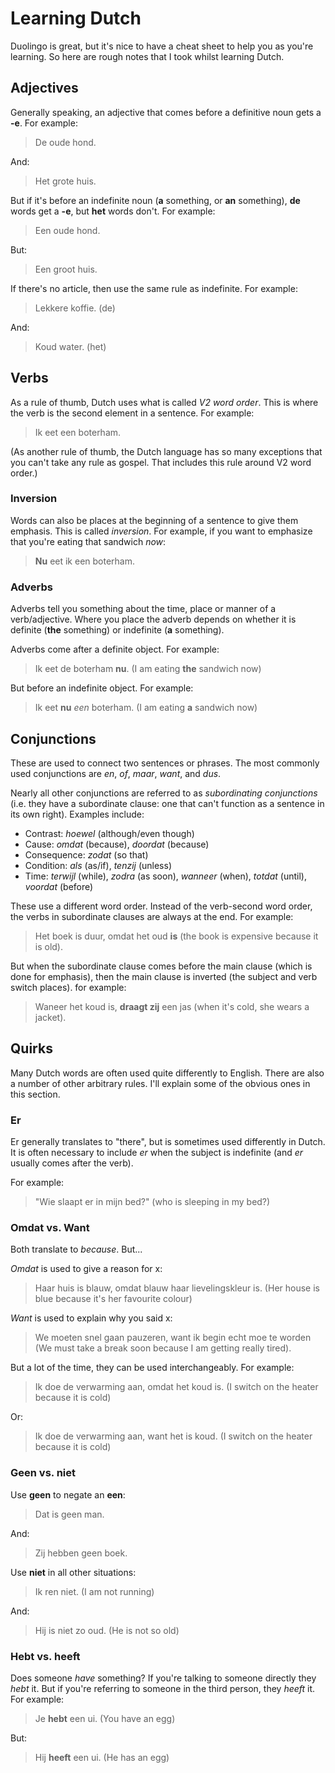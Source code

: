 # Learning Dutch

Duolingo is great, but it's nice to have a cheat sheet to help you as you're learning. So here are rough notes that I took whilst learning Dutch.

## Adjectives

Generally speaking, an adjective that comes before a definitive noun gets a **-e**. For example:

> De oude hond.

And:

> Het grote huis.

But if it's before an indefinite noun (**a** something, or **an** something), **de** words get a **-e**, but **het** words don't. For example:

> Een oude hond.

But:

> Een groot huis.

If there's no article, then use the same rule as indefinite. For example:

> Lekkere koffie. (de)

And:

> Koud water. (het)

## Verbs

As a rule of thumb, Dutch uses what is called *V2 word order*. This is where the verb is the second element in a sentence. For example:

> Ik eet een boterham.

(As another rule of thumb, the Dutch language has so many exceptions that you can't take any rule as gospel. That includes this rule around V2 word order.)

### Inversion
Words can also be places at the beginning of a sentence to give them emphasis. This is called *inversion*. For example, if you want to emphasize that you're eating that sandwich *now*:

> **Nu** eet ik een boterham.

### Adverbs

Adverbs tell you something about the time, place or manner of a verb/adjective. Where you place the adverb depends on whether it is definite (**the** something) or indefinite (**a** something).

Adverbs come after a definite object. For example:

> Ik eet de boterham **nu**. (I am eating **the** sandwich now)

But before an indefinite object. For example:

> Ik eet **nu** *een* boterham. (I am eating **a** sandwich now)

## Conjunctions

These are used to connect two sentences or phrases. The most commonly used conjunctions are *en*, *of*, *maar*, *want*, and *dus*.

Nearly all other conjunctions are referred to as *subordinating conjunctions* (i.e. they have a subordinate clause: one that can't function as a sentence in its own right). Examples include:

- Contrast: *hoewel* (although/even though)
- Cause: *omdat* (because), *doordat* (because)
- Consequence: *zodat* (so that)
- Condition: *als* (as/if), *tenzij* (unless)
- Time: *terwijl* (while), *zodra* (as soon), *wanneer* (when), *totdat* (until), *voordat* (before)

These use a different word order. Instead of the verb-second word order, the verbs in subordinate clauses are always at the end. For example:

> Het boek is duur, omdat het oud **is** (the book is expensive because it is old).

But when the subordinate clause comes before the main clause (which is done for emphasis), then the main clause is inverted (the subject and verb switch places). for example:

> Waneer het koud is, **draagt zij** een jas (when it's cold, she wears a jacket).

## Quirks

Many Dutch words are often used quite differently to English. There are also a number of other arbitrary rules. I'll explain some of the obvious ones in this section.

### Er

Er generally translates to "there", but is sometimes used differently in Dutch. It is often necessary to include *er* when the subject is indefinite (and *er* usually comes after the verb).

For example:

> "Wie slaapt er in mijn bed?" (who is sleeping in my bed?)

### Omdat vs. Want

Both translate to *because*. But...

*Omdat* is used to give a reason for x:

> Haar huis is blauw, omdat blauw haar lievelingskleur is. (Her house is blue because it's her favourite colour)

*Want* is used to explain why you said x:

> We moeten snel gaan pauzeren, want ik begin echt moe te worden (We must take a break soon because I am getting really tired).

But a lot of the time, they can be used interchangeably. For example:

> Ik doe de verwarming aan, omdat het koud is. (I switch on the heater because it is cold)

Or:

> Ik doe de verwarming aan, want het is koud. (I switch on the heater because it is cold)

### Geen vs. niet

Use **geen** to negate an **een**:

> Dat is geen man.

And:

> Zij hebben geen boek.

Use **niet** in all other situations:

> Ik ren niet. (I am not running)

And:

> Hij is niet zo oud. (He is not so old)

### Hebt vs. heeft

Does someone *have* something? If you're talking to someone directly they *hebt* it. But if you're referring to someone in the third person, they *heeft* it. For example:

> Je **hebt** een ui. (You have an egg)

But:

> Hij **heeft** een ui. (He has an egg)
